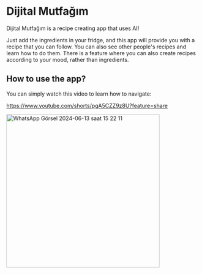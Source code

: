 # Dijital Mutfağım 

Dijital Mutfağım is a recipe creating app that uses AI!

Just add the ingredients in your fridge, and this app will provide you with a recipe that you can follow. 
You can also see other people's recipes and learn how to do them.
There is a feature where you can also create recipes according to your mood, rather than ingredients.

## How to use the app?

You can simply watch this video to learn how to navigate:

https://www.youtube.com/shorts/pgA5CZZ9z8U?feature=share

<img src="https://github.com/Dsoylular/DijitalMutfagim/assets/115221506/78e018e3-2dde-46df-acd8-eca28acc0b12" alt="WhatsApp Görsel 2024-06-13 saat 15 22 11" width="400"/>
